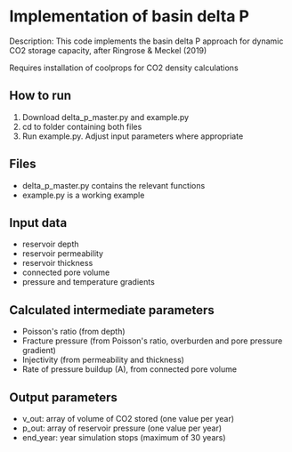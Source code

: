 # Implementation of basin delta P

Description: This code implements the basin delta P approach for dynamic CO2 storage capacity, after Ringrose & Meckel (2019)

Requires installation of coolprops for CO2 density calculations

## How to run
1. Download delta_p_master.py and example.py
2. cd to folder containing both files
3. Run example.py. Adjust input parameters where appropriate

## Files
- delta_p_master.py contains the relevant functions
- example.py is a working example

## Input data
- reservoir depth
- reservoir permeability
- reservoir thickness
- connected pore volume
- pressure and temperature gradients

## Calculated intermediate parameters
- Poisson's ratio (from depth)
- Fracture pressure (from Poisson's ratio, overburden and pore pressure gradient)
- Injectivity (from permeability and thickness)
- Rate of pressure buildup (A), from connected pore volume

## Output parameters
- v_out: array of volume of CO2 stored (one value per year)
- p_out: array of reservoir pressure (one value per year)
- end_year: year simulation stops (maximum of 30 years)

